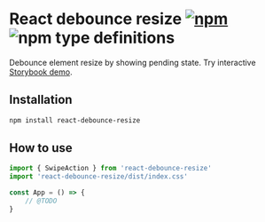 # React debounce resize [![npm](https://img.shields.io/npm/v/react-debounce-resize.svg)](https://www.npmjs.com/package/react-debounce-resize) ![npm type definitions](https://img.shields.io/npm/types/react-debounce-resize.svg)

Debounce element resize by showing pending state. Try interactive [Storybook demo](https://filipchalupa.cz/react-debounce-resize/).

## Installation

```bash
npm install react-debounce-resize
```

## How to use

```jsx
import { SwipeAction } from 'react-debounce-resize'
import 'react-debounce-resize/dist/index.css'

const App = () => {
	// @TODO
}
```
